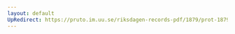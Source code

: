 ```yaml
---
layout: default
UpRedirect: https://pruto.im.uu.se/riksdagen-records-pdf/1879/prot-1879--fk--016/prot-1879--fk--016_022.pdf
---
```

